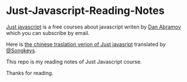 # Just-Javascript-Reading-Notes

[Just javascript](https://justjavascript.com/) is a free courses about javascript writen by [Dan Abramov](https://github.com/gaearon) which you can subscribe by email.

Here is [the chinese traslation verion of Just javasript](https://songkeys.github.io/posts/jj-01/) translated by [@Songkeys](https://github.com/songkeys).

This repo is my reading notes of Just Javascript course.

Thanks for reading.
